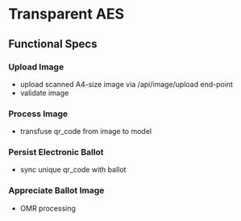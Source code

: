 # Transparent AES

## Functional Specs

### Upload Image
- upload scanned A4-size image via /api/image/upload end-point
- validate image

### Process Image
- transfuse qr_code from image to model

### Persist Electronic Ballot
- sync unique qr_code with ballot

### Appreciate Ballot Image
- OMR processing



